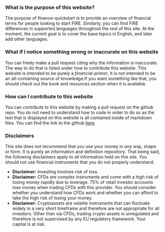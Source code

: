### What is the purpose of this website?

The purpose of finance-quickstart is to provide an overview of financial terms for people looking to start FIRE.
Similarly, you can find FIRE differences in supported languages throughout the rest of this site.
At the moment, the current goal is to cover the base topics in English, and later add other languages.

### What if I notice something wrong or inaccurate on this website

You can freely make a pull request citing why the information is inaccurate. The way to do that is listed under
how to contribute this website. This website is intended to be purely a _financial-primer_,
it is not intended to be an all-containing source of knowledge.If you want something like that,
you should check out the book and resources section when it is available.

### How can I contribute to this website

You can contribute to this website by making a pull request on the github repo.
You do not need to understand how to code in order to do so as the text that is
displayed on this website is all contained inside of markdown files. You can find
the link to the github [here](https://github.com/C-alcium/finance-quickstart)

### Disclaimers

This site does not recommend that you use your money in _any_ way, shape or form. It is purely an information and definition repository.
That being said, the following disclaimers apply to _all_ information held on this site. You should not use financial instruments that you
do not properly understand.

- **Disclaimer:** Investing involves risk of loss.
- **Disclaimer:** CFDs are complex instruments and come with a high risk of losing money rapidly due to leverage.
  75% of retail investor accounts lose money when trading CFDs with this provider.
  You should consider whether you understand how CFDs work and whether you can afford to take the high risk of losing your money.
- **Disclaimer:** Cryptoassets are volatile instruments that can fluctuate widely in a very short timeframe and therefore are not appropriate for all investors.
  Other than via CFDs, trading crypto assets is unregulated and therefore is not supervised by any EU regulatory framework. Your capital is at risk.
